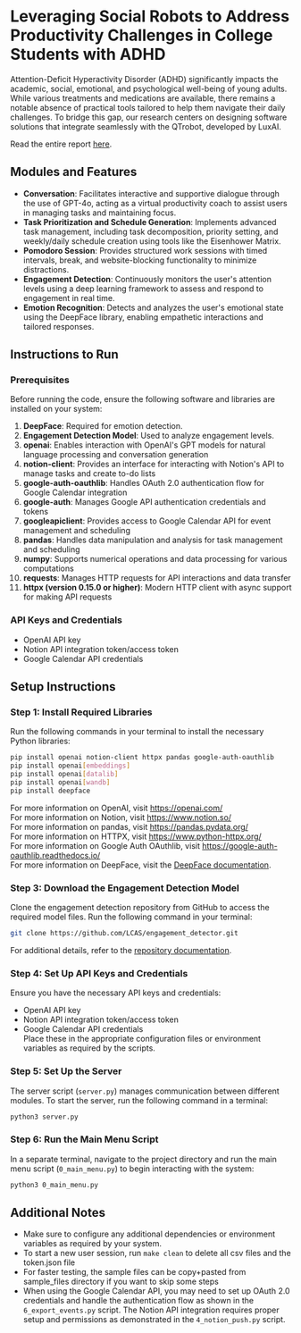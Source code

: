 # Leveraging Social Robots to Address Productivity Challenges in College Students with ADHD
Attention-Deficit Hyperactivity Disorder (ADHD) significantly impacts the academic, social, emotional, and psychological well-being of young adults. While various treatments and medications are available, there remains a notable absence of practical tools tailored to help them navigate their daily challenges. To bridge this gap, our research centers on designing software solutions that integrate seamlessly with the QTrobot, developed by LuxAI. 

Read the entire report [here](). 


## Modules and Features
- **Conversation**: Facilitates interactive and supportive dialogue through the use of GPT-4o, acting as a virtual productivity coach to assist users in managing tasks and maintaining focus.
- **Task Prioritization and Schedule Generation**: Implements advanced task management, including task decomposition, priority setting, and weekly/daily schedule creation using tools like the Eisenhower Matrix. 
- **Pomodoro Session**: Provides structured work sessions with timed intervals, break, and website-blocking functionality to minimize distractions.
- **Engagement Detection**: Continuously monitors the user's attention levels using a deep learning framework to assess and respond to engagement in real time.
- **Emotion Recognition**: Detects and analyzes the user's emotional state using the DeepFace library, enabling empathetic interactions and tailored responses.

## Instructions to Run

### Prerequisites

Before running the code, ensure the following software and libraries are installed on your system:

1. **DeepFace**: Required for emotion detection.
2. **Engagement Detection Model**: Used to analyze engagement levels.
3. **openai**: Enables interaction with OpenAI's GPT models for natural language processing and conversation generation
4. **notion-client**: Provides an interface for interacting with Notion's API to manage tasks and create to-do lists
5. **google-auth-oauthlib**: Handles OAuth 2.0 authentication flow for Google Calendar integration
6. **google-auth**: Manages Google API authentication credentials and tokens
7. **googleapiclient**: Provides access to Google Calendar API for event management and scheduling
8. **pandas**: Handles data manipulation and analysis for task management and scheduling
9. **numpy**: Supports numerical operations and data processing for various computations
10. **requests**: Manages HTTP requests for API interactions and data transfer
11. **httpx (version 0.15.0 or higher)**: Modern HTTP client with async support for making API requests

### API Keys and Credentials
- OpenAI API key
- Notion API integration token/access token
- Google Calendar API credentials

## Setup Instructions

### Step 1: Install Required Libraries

Run the following commands in your terminal to install the necessary Python libraries:

```bash
pip install openai notion-client httpx pandas google-auth-oauthlib
pip install openai[embeddings]
pip install openai[datalib]
pip install openai[wandb]
pip install deepface
```
For more information on OpenAI, visit https://openai.com/  
For more information on Notion, visit https://www.notion.so/  
For more information on pandas, visit https://pandas.pydata.org/  
For more information on HTTPX, visit https://www.python-httpx.org/  
For more information on Google Auth OAuthlib, visit https://google-auth-oauthlib.readthedocs.io/  
For more information on DeepFace, visit the [DeepFace documentation](https://pypi.org/project/deepface/).

### Step 3: Download the Engagement Detection Model

Clone the engagement detection repository from GitHub to access the required model files. Run the following command in your terminal:

```bash
git clone https://github.com/LCAS/engagement_detector.git
```

For additional details, refer to the [repository documentation](https://github.com/LCAS/engagement_detector?tab=readme-ov-file).

### Step 4: Set Up API Keys and Credentials
Ensure you have the necessary API keys and credentials:
- OpenAI API key
- Notion API integration token/access token
- Google Calendar API credentials  
Place these in the appropriate configuration files or environment variables as required by the scripts.

### Step 5: Set Up the Server

The server script (`server.py`) manages communication between different modules. To start the server, run the following command in a terminal:

```bash
python3 server.py
```

### Step 6: Run the Main Menu Script

In a separate terminal, navigate to the project directory and run the main menu script (`0_main_menu.py`) to begin interacting with the system:

```bash
python3 0_main_menu.py
```

## Additional Notes

- Make sure to configure any additional dependencies or environment variables as required by your system.
- To start a new user session, run ```make clean``` to delete all csv files and the token.json file
- For faster testing, the sample files can be copy+pasted from sample_files directory if you want to skip some steps
- When using the Google Calendar API, you may need to set up OAuth 2.0 credentials and handle the authentication flow as shown in the ```6_export_events.py``` script.
The Notion API integration requires proper setup and permissions as demonstrated in the ```4_notion_push.py``` script.

